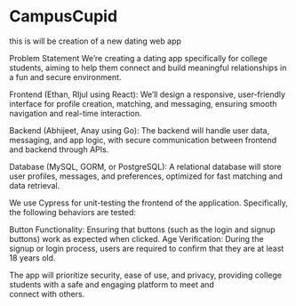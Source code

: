 # CampusCupid
this is will be creation of a new dating web app


Problem Statement
We’re creating a dating app specifically for college students, aiming to help them connect and build meaningful relationships in a fun and secure environment.

Frontend (Ethan, RIjul using React):
We’ll design a responsive, user-friendly interface for profile creation, matching, and messaging, ensuring smooth navigation and real-time interaction.

Backend (Abhijeet, Anay using Go):
The backend will handle user data, messaging, and app logic, with secure communication between frontend and backend through APIs.

Database (MySQL, GORM, or PostgreSQL):
A relational database will store user profiles, messages, and preferences, optimized for fast matching and data retrieval.

We use Cypress for unit-testing the frontend of the application. Specifically, the following behaviors are tested:

Button Functionality: Ensuring that buttons (such as the login and signup buttons) work as expected when clicked.
Age Verification: During the signup or login process, users are required to confirm that they are at least 18 years old.

The app will prioritize security, ease of use, and privacy, providing college students with a safe and engaging platform to meet and connect with others.

